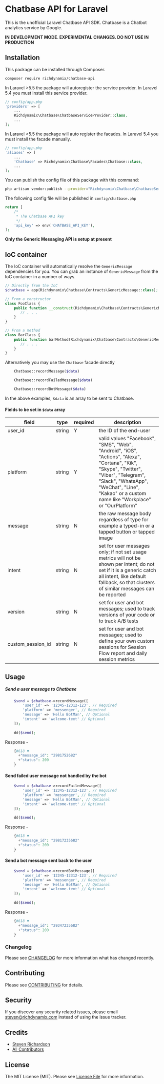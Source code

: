 #  Chatbase API for Laravel

This is the unofficial Laravel Chatbase API SDK. Chatbase is a Chatbot analytics service by Google.

**IN DEVELOPMENT MODE. EXPERIMENTAL CHANGES. DO NOT USE IN PRODUCTION**

## Installation

This package can be installed through Composer.

``` bash
composer require richdynamix/chatbase-api
```

In Laravel >5.5 the package will autoregister the service provider. In Laravel 5.4 you must install this service provider.

```php
// config/app.php
'providers' => [
    ...
    Richdynamix\Chatbase\ChatbaseServiceProvider::class,
    ...
];
```

In Laravel >5.5 the package will auto register the facades. In Laravel 5.4 you must install the facade manually.

```php
// config/app.php
'aliases' => [
    ...
    'Chatbase' => Richdynamix\Chatbase\Facades\Chatbase::class,
    ...
];
```

You can publish the config file of this package with this command:

``` bash
php artisan vendor:publish --provider="Richdynamix\Chatbase\ChatbaseServiceProvider"
```

The following config file will be published in `config/chatbase.php`

```php
return [
    /*
     * The Chatbase API key
     */
    'api_key' => env('CHATBASE_API_KEY'),
];
```

**Only the Generic Messaging API is setup at present**

## IoC container

The IoC container will automatically resolve the `GenericMessage` dependencies for you. You can grab an instance of `GenericMessage` from the IoC container in a number of ways.

```php
// Directly from the IoC
$chatbase = app(Richdynamix\Chatbase\Contracts\GenericMessage::class);

// From a constructor
class FooClass {
    public function __construct(Richdynamix\Chatbase\Contracts\GenericMessage $chatbase) {
       // . . .
    }
}

// From a method
class BarClass {
    public function barMethod(Richdynamix\Chatbase\Contracts\GenericMessage $chatbase) {
       // . . .
    }
}
```

Alternatively you may use the `Chatbase` facade directly

```php
    Chatbase::recordMessage($data)
```

```php
    Chatbase::recordFailedMessage($data)
```

```php
    Chatbase::recordBotMessage($data)
```

In the above examples, `$data` is an array to be sent to Chatbase.

#### Fields to be set in `$data` array


| field               | type   | required | description |
| ------------------- | ------ | -------- | ----------- |
| user_id           | string | Y        | the ID of the end-user |
| platform          | string | Y        | valid values "Facebook", "SMS", "Web", "Android", "iOS", "Actions", "Alexa", "Cortana", "Kik", "Skype", "Twitter", "Viber", "Telegram", "Slack", "WhatsApp", "WeChat", "Line", "Kakao" or a custom name like "Workplace" or "OurPlatform" |
| message           | string | N        | the raw message body regardless of type for example a typed-in or a tapped button or tapped image |
| intent            | string | N        | set for user messages only; if not set usage metrics will not be shown per intent; do not set if it is a generic catch all intent, like default fallback, so that clusters of similar messages can be reported |
| version           | string | N        | set for user and bot messages; used to track versions of your code or to track A/B tests |
| custom_session_id | string | N        | set for user and bot messages; used to define your own custom sessions for Session Flow report and daily session metrics |

## Usage

##### Send a user message to Chatbase

```php
    $send = $chatbase->recordMessage([
        'user_id' => '12345-12312-123', // Required
        'platform' => 'messenger', // Required
        'message' => 'Hello BotMan', // Optional
        'intent' => 'welcome-text' // Optional
    ]);
    
    dd($send);
```

Response -

```php
    {#618 ▼
      +"message_id": "2981752682"
      +"status": 200
    }
```

#### Send failed user message not handled by the bot 

```php
    $send = $chatbase->recordFailedMessage([
        'user_id' => '12345-12312-123', // Required
        'platform' => 'messenger', // Required
        'message' => 'Hello BotMan', // Optional
        'intent' => 'welcome-text' // Optional
    ]);
    
    dd($send);
```

Response -

```php
    {#618 ▼
      +"message_id": "29817235682"
      +"status": 200
    }
```

#### Send a bot message sent back to the user 

```php
    $send = $chatbase->recordBotMessage([
        'user_id' => '12345-12312-123', // Required
        'platform' => 'messenger', // Required
        'message' => 'Hello BotMan', // Optional
        'intent' => 'welcome-text' // Optional
    ]);
    
    dd($send);
```

Response -

```php
    {#618 ▼
      +"message_id": "29347235682"
      +"status": 200
    }
```

### Changelog

Please see [CHANGELOG](CHANGELOG.md) for more information what has changed recently.

## Contributing

Please see [CONTRIBUTING](CONTRIBUTING.md) for details.

## Security

If you discover any security related issues, please email steven@richdynamix.com instead of using the issue tracker.

## Credits

- [Steven Richardson](https://github.com/richdynamix)
- [All Contributors](../../contributors)

## License

The MIT License (MIT). Please see [License File](LICENSE.md) for more information.
